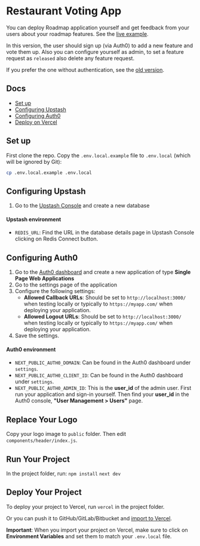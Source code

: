 # Restaurant Voting App 

You can deploy Roadmap application yourself and get feedback from your users about your roadmap features. See the [live example](https://roadmap.upstash.com).

In this version, the user should sign up (via Auth0) to add a new feature and vote them up. Also you can configure yourself as admin, to set a feature request as `released` also delete any feature request.  

If you prefer the one without authentication, see the [old version](https://github.com/vercel/next.js/tree/canary/examples/with-redis).

## Docs
- [Set up](#set-up)
- [Configuring Upstash](#configuring-upstash)
- [Configuring Auth0](#configuring-auth0)
- [Deploy on Vercel](#deploy-your-local-project)


## Set up

First clone the repo. Copy the `.env.local.example` file to `.env.local` (which will be ignored by Git):

```bash
cp .env.local.example .env.local
```


## Configuring Upstash

1. Go to the [Upstash Console](https://console.upstash.com/) and create a new database

#### Upstash environment

- `REDIS_URL`: Find the URL in the database details page in Upstash Console clicking on Redis Connect button.


## Configuring Auth0

1. Go to the [Auth0 dashboard](https://manage.auth0.com/) and create a new application of type **Single Page Web Applications**
2. Go to the settings page of the application
3. Configure the following settings:
    - **Allowed Callback URLs**: Should be set to `http://localhost:3000/` when testing locally or typically to `https://myapp.com/` when deploying your application.
    - **Allowed Logout URLs**: Should be set to `http://localhost:3000/` when testing locally or typically to `https://myapp.com/` when deploying your application.
4. Save the settings.

#### Auth0 environment

- `NEXT_PUBLIC_AUTH0_DOMAIN`: Can be found in the Auth0 dashboard under `settings`.
- `NEXT_PUBLIC_AUTH0_CLIENT_ID`: Can be found in the Auth0 dashboard under `settings`.
- `NEXT_PUBLIC_AUTH0_ADMIN_ID`: This is the  **user_id** of the admin user. First run your application and sign-in yourself. Then find your **user_id** in the Auth0 console, **"User Management > Users"** page.

## Replace Your Logo
Copy your logo image to `public` folder. Then edit `components/header/index.js`.

## Run Your Project
In the project folder, run:
`npm install`
`next dev`


## Deploy Your Project

To deploy your project to Vercel, run `vercel` in the project folder. 

Or you can push it to GitHub/GitLab/Bitbucket and [import to Vercel](https://vercel.com/new?utm_source=github&utm_medium=readme&utm_campaign=upstash-roadmap).

**Important**: When you import your project on Vercel, make sure to click on **Environment Variables** and set them to match your `.env.local` file.
